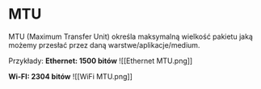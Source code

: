 # MTU
MTU (Maximum Transfer Unit) określa maksymalną wielkość pakietu jaką możemy przesłać przez daną warstwe/aplikacje/medium.

Przykłady:
**Ethernet: 1500 bitów**
![[Ethernet MTU.png]]

**Wi-FI: 2304 bitów**
![[WiFi MTU.png]]